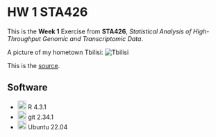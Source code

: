 # HW 1 STA426
This is the **Week 1** Exercise from **STA426**, *Statistical Analysis of High-Throughput Genomic and Transcriptomic Data*. 

A picture of my hometown Tbilisi:
![Tbilisi](https://www.advantour.com/img/georgia/images/tbilisi.jpg)

This is the [source](https://www.advantour.com/georgia/tbilisi.htm).

## Software
* <img src=https://github.com/simple-icons/simple-icons/blob/develop/icons/r.svg height=20> R 4.3.1
* <img src=https://github.com/simple-icons/simple-icons/blob/develop/icons/git.svg height=20> git 2.34.1
* <img src=https://github.com/simple-icons/simple-icons/blob/develop/icons/ubuntu.svg height = 20> Ubuntu 22.04
 
